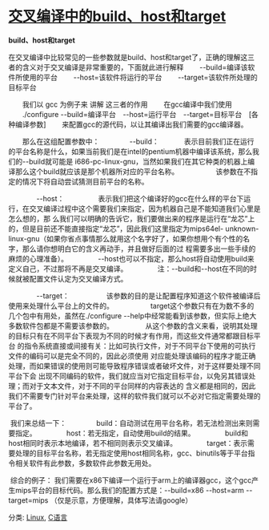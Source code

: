 # [交叉编译中的build、host和target](https://www.cnblogs.com/electron/p/3548039.html)



**build、host和target**

   在交叉编译中比较常见的一些参数就是build、host和target了，正确的理解这三者的含义对于交叉编译是非常重要的，下面就此进行解释
　　--build=编译该软件所使用的平台
　　--host=该软件将运行的平台
　　--target=该软件所处理的目标平台

　　我们以 gcc 为例子来 讲解 这三者的作用
　　在gcc编译中我们使用
　　./configure --build=编译平台　--host=运行平台　--target=目标平台　[各种编译参数]
　　来配置gcc的源代码，以让其编译出我们需要的gcc编译器。

　　那么在这组配置参数中：
　　　　--build：
　    　　表示目前我们正在运行的平台名称是什么，如果当前我们是在intel的pentium机器中编译该系统，那么我们的--build就可能是 i686-pc-linux-gnu，当然如果我们在其它种类的机器上编译那么这个build就应该是那个机器所对应的平台名称。
　　　　　该参数在不指定的情况下将自动尝试猜测目前平台的名称。

　　　　--host：
　 　 　　表示我们把这个编译好的gcc在什么样的平台下运行，在交叉编译过程中这个需要我们来指定，因为机器自己是不能知道我们心里是怎么想的，那 么我们可以明确的告诉它，我们要做出来的程序是运行在“龙芯”上的，但是目前还不能直接指定“龙芯”，因此我们这里指定为mips64el- unknown-linux-gnu（如果你省点事情那么就用这个名字好了，如果你想用个有个性的名字，那么请你想明白它的含义再动手，并且做好后面的过 程需要多出一些手续的麻烦的心理准备）。
　　　　--host也可以不指定，那么host将自动使用build来定义自己，不过那将不再是交叉编译。
　　　　注：--build和--host在不同的时候就被配置文件认定为交叉编译方式。

　　　　--target：
　　　　　该参数的目的是让配置程序知道这个软件被编译后使用来处理什么平台上的文件的。
　　　　　target这个参数只有在为数不多的几个包中有用处，虽然在./configure --help中经常能看到该参数，但实际上绝大多数软件包都是不需要该参数的。
　 　　　从这个参数的含义来看，说明其处理的目标只有在不同平台下表现为不同的时候才有作用，而这些文件通常都跟目标平台 的指令系统直接或间接有关：比如可执行文件，对于不同平台下使用的可执行文件的编码可以是完全不同的，因此必须使用 对应能处理该编码的程序才能正确处理，而如果错误的使用则可能导致程序错误或者破坏文件，对于这样要处理不同平台下会 出现不同编码的软件，我们就应当对它指定目标平台，以免另其错误处理；而对于文本文件，对于不同的平台同样的内容表达的 含义都是相同的，因此我们不需要专门针对平台来处理，这样的软件我们就可以不必对它指定需要处理的平台了。

​    我们来总结一下：
　　　　build：自动测试在用平台名称，若无法检测出来则需要指定。
　　　　host：若无指定，自动使用build的结果。
　　　　build和host相同时表示本地编译，若不相同则表示交叉编译。
　　　　target：表示需要处理的目标平台名称，若无指定使用host相同名称，gcc、binutils等于平台指令相关软件有此参数，多数软件此参数无用处。

​    综合的例子：
​        我们需要在x86下编译一个运行于arm上的编译器gcc，这个gcc产生mips平台的目标代码。那么我们的配置方式是：
​        --build=x86   --host=arm    --target=mips
​        （仅是示意，方便理解，具体写法请google）



分类: [Linux](https://www.cnblogs.com/electron/category/537475.html), [C语言](https://www.cnblogs.com/electron/category/537476.html)